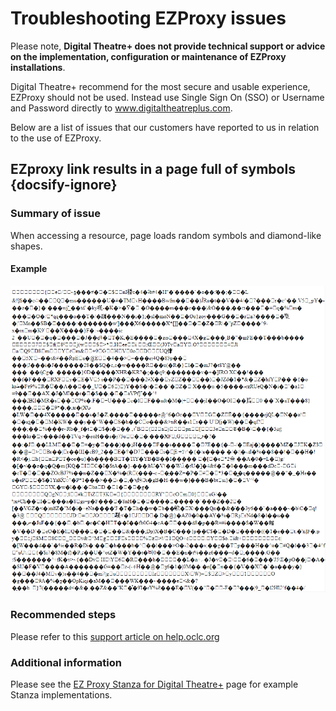 # Troubleshooting EZProxy issues

Please note, **Digital Theatre+ does not provide technical support or advice on the implementation, configuration or maintenance of EZProxy installations**.

Digital Theatre+ recommend for the most secure and usable experience, EZProxy should not be used.  Instead use Single Sign On (SSO) or Username and Password directly to www.digitaltheatreplus.com.

Below are a list of issues that our customers have reported to us in relation to the use of EZProxy.

## EZproxy link results in a page full of symbols {docsify-ignore}

### Summary of issue

When accessing a resource, page loads random symbols and diamond-like shapes.

#### Example

![Image of random symbols and characters generated by EZProxy](/_media/EZProxy.png)

### Recommended steps

Please refer to this [support article on help.oclc.org](https://help.oclc.org/Library_Management/EZproxy/Troubleshooting/EZproxy_link_results_in_a_page_full_of_symbols)

### Additional information

Please see the [EZ Proxy Stanza for Digital Theatre+](../getting-started/ezproxy-stanza.md) page for example Stanza implementations.
